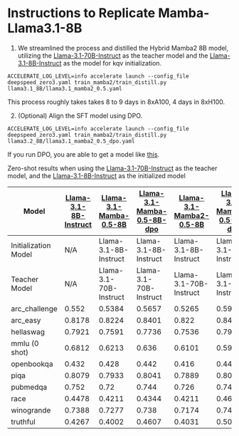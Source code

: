 # Instructions to Replicate Mamba-Llama3.1-8B

1. We streamlined the process and distilled the Hybrid Mamba2 8B model, utilizing the [Llama-3.1-70B-Instruct](https://huggingface.co/meta-llama/Llama-3.1-70B-Instruct) as the teacher model and the [Llama-3.1-8B-Instruct](https://huggingface.co/meta-llama/Llama-3.1-8B-Instruct) as the model for kqv initialization.

```
ACCELERATE_LOG_LEVEL=info accelerate launch --config_file deepspeed_zero3.yaml train_mamba2/train_distill.py llama3.1_8B/llama3.1_mamba2_0.5.yaml
```

This process roughly takes takes 8 to 9 days in 8xA100, 4 days in 8xH100.

2. (Optional) Align the SFT model using DPO.

```
ACCELERATE_LOG_LEVEL=info accelerate launch --config_file deepspeed_zero3.yaml train_mamba2/train_distill.py llama3.2_8B/llama3.1_mamba2_0.5_dpo.yaml
```

If you run DPO, you are able to get a model like [this](https://huggingface.co/JunxiongWang/Mamba2InLlama3B_Half_DPO). 

Zero-shot results when using the [Llama-3.1-70B-Instruct](https://huggingface.co/meta-llama/Llama-3.1-70B-Instruct) as the teacher model, and the [Llama-3.1-8B-Instruct](https://huggingface.co/meta-llama/Llama-3.1-8B-Instruct) as the initialized model

| Model          | [Llama-3.1-8B-Instruct](https://huggingface.co/meta-llama/Llama-3.1-8B-Instruct) | [Llama-3.1-Mamba-0.5-8B](https://huggingface.co/JunxiongWang/Llama3.1-Mamba-8B-distill)       | [Llama-3.1-Mamba-0.5-8B-dpo](https://huggingface.co/JunxiongWang/Llama3.1-Mamba-8B-dpo)       | [Llama-3.1-Mamba2-0.5-8B](https://huggingface.co/JunxiongWang/Llama3.1-Mamba2-8B-distill)       | [Llama-3.1-Mamba2-0.5-8B-dpo](https://huggingface.co/JunxiongWang/Llama3.1-Mamba-8B-dpo)       |
|---------------|---------------------------------------------------------------------------------|-----------------------------------|-----------------------------------|-----------------------------------|-----------------------------------|
| Initialization Model | N/A                                                                             | Llama-3.1-8B-Instruct             | Llama-3.1-8B-Instruct             | Llama-3.1-8B-Instruct             | Llama-3.1-8B-Instruct             |
| Teacher Model | N/A                                                                             | Llama-3.1-70B-Instruct             | Llama-3.1-70B-Instruct             | Llama-3.1-70B-Instruct             | Llama-3.1-70B-Instruct             |
| arc_challenge       | 0.552                 | 0.5384                   | 0.5657                | 0.5265                    | 0.5973                |
| arc_easy            | 0.8178                | 0.8224                   | 0.8401                | 0.822                     | 0.8481                |
| hellaswag           | 0.7921                | 0.7591                   | 0.7736                | 0.7536                    | 0.7969                |
| mmlu (0 shot)       | 0.6812                | 0.6213                   | 0.636                 | 0.6101                    | 0.5974                |
| openbookqa          | 0.432                 | 0.428                    | 0.442                 | 0.416                     | 0.44                  |
| piqa                | 0.8079                | 0.7933                   | 0.8041                | 0.7889                    | 0.8003                |
| pubmedqa            | 0.752                 | 0.72                     | 0.744                 | 0.726                     | 0.746                 |
| race                | 0.4478                | 0.4211                   | 0.4344                | 0.4211                    | 0.4612                |
| winogrande          | 0.7388                | 0.7277                   | 0.738                 | 0.7174                    | 0.7411                |
| truthful            | 0.4267                | 0.4002                   | 0.4607                | 0.4031                    | 0.5022                |